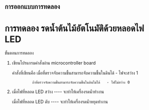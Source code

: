 ## การออกแบบการทดลอง  
  
# การทดลอง รดนํ้าต้นไม้อัตโนมัติด้วยหลอดไฟ LED  
  
ขั้นตอนการทดลอง  
  
1. เขียนโปรแกรมคำสั่งผ่าน microcontroller board  

   คำสั่งที่เขียนคือ เมื่อที่ตรวจจับความชื้นสามารถจับความชื้นในดินได้     - ไฟจะสว่าง 1  
     
                ถ้าที่ตรวจจับความชื้นสามารถจับความชื้นในดินไม่ได้   - ไฟไม่สว่าง 0  
                  
2. เมื่อไฟที่หลอด LED สว่าง ---- จะทำให้เครื่องรดนํ้าทำงาน    

   เมื่อไฟที่หลอด LED  ดับ  ---- จะทำให้เครื่องรดนํ้าหยุดทำงาน  
     
